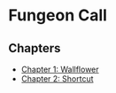 # Fungeon Call


## Chapters

- [Chapter 1: Wallflower](chapters/1)
- [Chapter 2: Shortcut](chapters/2)
